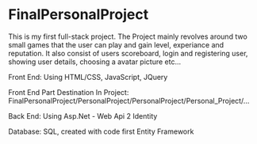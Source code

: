 # FinalPersonalProject
This is my first full-stack project.
The Project mainly revolves around two small games that the user can play and gain level, experiance and reputation.
It also consist of users scoreboard, login and registering user, showing user details, choosing a avatar picture etc...

Front End: Using HTML/CSS, JavaScript, JQuery

Front End Part Destination In Project: FinalPersonalProject/PersonalProject/PersonalProject/Personal_Project/...

Back End: Using Asp.Net - Web Api 2 Identity

Database: SQL, created with code first Entity Framework
